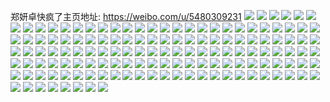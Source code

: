 郑妍卓快疯了主页地址: https://weibo.com/u/5480309231 
![](https://wx4.sinaimg.cn/mw2000/005YSOMnly1h9jpvsguwej31kw16oqo4.jpg) 
![](https://wx4.sinaimg.cn/mw2000/005YSOMnly1h9jpvtt6kfj31kw16oh66.jpg) 
![](https://wx4.sinaimg.cn/mw2000/005YSOMnly1h9heyjbx8fj30qo0t4gm7.jpg) 
![](https://wx4.sinaimg.cn/mw2000/005YSOMnly1h92euucqt8j30u00kmjv7.jpg) 
![](https://wx4.sinaimg.cn/mw2000/005YSOMnly1h92euzc5aaj32o03k01ky.jpg) 
![](https://wx4.sinaimg.cn/mw2000/005YSOMnly1h8stg1aehjj30u01uotkz.jpg) 
![](https://wx4.sinaimg.cn/mw2000/005YSOMnly1h8stg1xsbvj30u01hcdkm.jpg) 
![](https://wx4.sinaimg.cn/mw2000/005YSOMnly1h8s3gm7i3kj30k00lvta8.jpg) 
![](https://wx4.sinaimg.cn/mw2000/005YSOMnly1h8puwrm5ylj31o019019w.jpg) 
![](https://wx4.sinaimg.cn/mw2000/005YSOMnly1h8puwt6dcdj32io1w0qv5.jpg) 
![](https://wx4.sinaimg.cn/mw2000/005YSOMnly1h8puwtiekmj31900e6myt.jpg) 
![](https://wx4.sinaimg.cn/mw2000/005YSOMnly1h8puwtx8doj31o0190kae.jpg) 
![](https://wx4.sinaimg.cn/mw2000/005YSOMnly1h8puwuk4s5j31o0190wxe.jpg) 
![](https://wx4.sinaimg.cn/mw2000/005YSOMnly1h8puwxboqsj32t02e9u0y.jpg) 
![](https://wx4.sinaimg.cn/mw2000/005YSOMnly1h8e3em2mbgj30qo0raacg.jpg) 
![](https://wx4.sinaimg.cn/mw2000/005YSOMnly1h8e3enq7ioj30u01uoaqi.jpg) 
![](https://wx4.sinaimg.cn/mw2000/005YSOMnly1h7un7yly6lj33402c0e84.jpg) 
![](https://wx4.sinaimg.cn/mw2000/005YSOMnly1h7un82imbpj33402c0e84.jpg) 
![](https://wx4.sinaimg.cn/mw2000/005YSOMnly1h7un876k0rj32c0340u0y.jpg) 
![](https://wx4.sinaimg.cn/mw2000/005YSOMnly1h7un8amgi5j31o0190u0x.jpg) 
![](https://wx4.sinaimg.cn/mw2000/005YSOMnly1h77j59fhavj33k02o0x6t.jpg) 
![](https://wx4.sinaimg.cn/mw2000/005YSOMnly1h77j5z71u2j351c3s0tug.jpg) 
![](https://wx4.sinaimg.cn/mw2000/005YSOMnly1h77j6e066mj32o03k0x6q.jpg) 
![](https://wx4.sinaimg.cn/mw2000/005YSOMnly1h77j6ippgqj32o03k0457.jpg) 
![](https://wx4.sinaimg.cn/mw2000/005YSOMnly1h6tk7o7bdyj32dc35skjn.jpg) 
![](https://wx4.sinaimg.cn/mw2000/005YSOMnly1h6tk8csnp7j327r2v0kjm.jpg) 
![](https://wx4.sinaimg.cn/mw2000/005YSOMnly1h6tk8h25vqj316o1kwtbt.jpg) 
![](https://wx4.sinaimg.cn/mw2000/005YSOMnly1h6tk8lptikj316k1kwqd0.jpg) 
![](https://wx4.sinaimg.cn/mw2000/005YSOMnly1h6tk93lkwej32o03k0qv7.jpg) 
![](https://wx4.sinaimg.cn/mw2000/005YSOMnly1h6tk9u4fimj32bg35sx6t.jpg) 
![](https://wx4.sinaimg.cn/mw2000/005YSOMnly1h6ofwnnxv4j31z72mygru.jpg) 
![](https://wx4.sinaimg.cn/mw2000/005YSOMnly1h6ofwo1pjxj30qo0td0sz.jpg) 
![](https://wx4.sinaimg.cn/mw2000/005YSOMnly1h5qborwxyrj32o03k0kjn.jpg) 
![](https://wx4.sinaimg.cn/mw2000/005YSOMnly1h5pryhs7urj30qo0inwfg.jpg) 
![](https://wx4.sinaimg.cn/mw2000/005YSOMnly1h5llzfxxiaj31401hcqfs.jpg) 
![](https://wx4.sinaimg.cn/mw2000/005YSOMnly1h5elmm9thpj31401hc15u.jpg) 
![](https://wx4.sinaimg.cn/mw2000/005YSOMnly1h5ba92cmy9j30u014dgys.jpg) 
![](https://wx4.sinaimg.cn/mw2000/005YSOMnly1h5ba92t8kwj30u0143qhh.jpg) 
![](https://wx4.sinaimg.cn/mw2000/005YSOMnly1h5ba91qqx5j30u00kqjxd.jpg) 
![](https://wx4.sinaimg.cn/mw2000/005YSOMnly1h5ba920uj4j30u00kujwy.jpg) 
![](https://wx4.sinaimg.cn/mw2000/005YSOMnly1h5ba98cir6j30u0142gs4.jpg) 
![](https://wx4.sinaimg.cn/mw2000/005YSOMnly1h5baaeq7a1j30qn0zq43v.jpg) 
![](https://wx4.sinaimg.cn/mw2000/005YSOMnly1h535kx08n9j30u01hcgsv.jpg) 
![](https://wx4.sinaimg.cn/mw2000/005YSOMnly1h535kxb2abj30u01hctf8.jpg) 
![](https://wx4.sinaimg.cn/mw2000/005YSOMnly1h535t7ru4jj31k011ctfa.jpg) 
![](https://wx4.sinaimg.cn/mw2000/005YSOMnly1h4rn4mio3jj32o03k0e84.jpg) 
![](https://wx4.sinaimg.cn/mw2000/005YSOMnly1h4rn4mzl45j30k00lvdgo.jpg) 
![](https://wx4.sinaimg.cn/mw2000/005YSOMnly1h4rn4qu6bvj32o03k01l1.jpg) 
![](https://wx4.sinaimg.cn/mw2000/005YSOMnly1h4gzzkdvg9j30u01uonb3.jpg) 
![](https://wx4.sinaimg.cn/mw2000/005YSOMnly1h40uxyi0muj32952yob2a.jpg) 
![](https://wx4.sinaimg.cn/mw2000/005YSOMnly1h40uyjysybj31rg2ub1l2.jpg) 
![](https://wx4.sinaimg.cn/mw2000/005YSOMnly1h40uyubjizj31qt2kynpd.jpg) 
![](https://wx4.sinaimg.cn/mw2000/005YSOMnly1h40uxvctabj32dc35s1ky.jpg) 
![](https://wx4.sinaimg.cn/mw2000/005YSOMnly1h3uqyed5fyj33k02o0qvc.jpg) 
![](https://wx4.sinaimg.cn/mw2000/005YSOMnly1h3uqyslu9lj32tr3j7kjn.jpg) 
![](https://wx4.sinaimg.cn/mw2000/005YSOMnly1h3uqzcan4bj32tr3j71l0.jpg) 
![](https://wx4.sinaimg.cn/mw2000/005YSOMnly1h3uqymq0brj32p03k0b2a.jpg) 
![](https://wx4.sinaimg.cn/mw2000/005YSOMnly1h3uqz5xbptj32ds1sckjn.jpg) 
![](https://wx4.sinaimg.cn/mw2000/005YSOMnly1h3uqyzlugbj31r41r4nlp.jpg) 
![](https://wx4.sinaimg.cn/mw2000/005YSOMnly1h3uqyxlz1qj32o03k0kjm.jpg) 
![](https://wx4.sinaimg.cn/mw2000/005YSOMnly1h3uqz2qnjmj31y92ysnpd.jpg) 
![](https://wx4.sinaimg.cn/mw2000/005YSOMnly1h3uqyi6g1gj31u12te1ky.jpg) 
![](https://wx4.sinaimg.cn/mw2000/005YSOMnly1h395fbckbzj30u0140gqa.jpg) 
![](https://wx4.sinaimg.cn/mw2000/005YSOMnly1h395faqwrnj30u015q78i.jpg) 
![](https://wx4.sinaimg.cn/mw2000/005YSOMnly1h2jupwhdmuj33k02o0e83.jpg) 
![](https://wx4.sinaimg.cn/mw2000/005YSOMnly1h2juqdspv4j33k02o0qv6.jpg) 
![](https://wx4.sinaimg.cn/mw2000/005YSOMnly1h2juq21dz2j32o03k0hdv.jpg) 
![](https://wx4.sinaimg.cn/mw2000/005YSOMnly1h2juq4g33ej33k02o0npe.jpg) 
![](https://wx4.sinaimg.cn/mw2000/005YSOMnly1h2juqf8ex2j30m80et777.jpg) 
![](https://wx4.sinaimg.cn/mw2000/005YSOMnly1h2juqak7ylj335s35snpg.jpg) 
![](https://wx4.sinaimg.cn/mw2000/005YSOMnly1h2juqiv28gj32og3kw1kz.jpg) 
![](https://wx4.sinaimg.cn/mw2000/005YSOMnly1h2jupzf1zaj31l924jhdt.jpg) 
![](https://wx4.sinaimg.cn/mw2000/005YSOMnly1h2juqetibwj31rt2d3e81.jpg) 
![](https://wx4.sinaimg.cn/mw2000/005YSOMnly1h2cbpypjbcj30qo160adw.jpg) 
![](https://wx4.sinaimg.cn/mw2000/005YSOMnly1h2cbq11thuj33k02o0qv6.jpg) 
![](https://wx4.sinaimg.cn/mw2000/005YSOMnly1h1wm5orw83j313z1cnb2a.jpg) 
![](https://wx4.sinaimg.cn/mw2000/005YSOMnly1h1wm5tl93zj32og3kwkjm.jpg) 
![](https://wx4.sinaimg.cn/mw2000/005YSOMnly1h1wm5z80c7j32og3kwb2b.jpg) 
![](https://wx4.sinaimg.cn/mw2000/005YSOMnly1h1wm63wev3j321z2vnb2b.jpg) 
![](https://wx4.sinaimg.cn/mw2000/005YSOMnly1h1oqnz3fp6j30u00xegrk.jpg) 
![](https://wx4.sinaimg.cn/mw2000/005YSOMnly1h1cg34mdmvj323u35snpf.jpg) 
![](https://wx4.sinaimg.cn/mw2000/005YSOMnly1h1cg37r3klj323u35snpe.jpg) 
![](https://wx4.sinaimg.cn/mw2000/005YSOMnly1h1cg3arpjej323u35snpe.jpg) 
![](https://wx4.sinaimg.cn/mw2000/005YSOMnly1h1cg3e4upgj323u35s7wj.jpg) 
![](https://wx4.sinaimg.cn/mw2000/005YSOMnly1h102ewguhdj32k33ese86.jpg) 
![](https://wx4.sinaimg.cn/mw2000/005YSOMnly1h102eyrj1vj31501mme81.jpg) 
![](https://wx4.sinaimg.cn/mw2000/005YSOMnly1h102f1m3gsj31y034h7wk.jpg) 
![](https://wx4.sinaimg.cn/mw2000/005YSOMnly1h102f53o5oj32o03k0x6v.jpg) 
![](https://wx4.sinaimg.cn/mw2000/005YSOMnly1h0jnwxzm11j30hs0dc74h.jpg) 
![](https://wx4.sinaimg.cn/mw2000/005YSOMnly1h0bs2t3fl4j31wm2jqhdt.jpg) 
![](https://wx4.sinaimg.cn/mw2000/005YSOMnly1h0bs2uvmcmj31801rtb29.jpg) 
![](https://wx4.sinaimg.cn/mw2000/005YSOMnly1h0bs2xak2rj31vd2od7wi.jpg) 
![](https://wx4.sinaimg.cn/mw2000/005YSOMnly1h0bs30n120j31vu2rcb2b.jpg) 
![](https://wx4.sinaimg.cn/mw2000/005YSOMnly1gzx5sd4fr2j32o03k0kjm.jpg) 
![](https://wx4.sinaimg.cn/mw2000/005YSOMnly1gzx5sfliy3j324435su0z.jpg) 
![](https://wx4.sinaimg.cn/mw2000/005YSOMnly1gzx5smhq71j32d435s4r2.jpg) 
![](https://wx4.sinaimg.cn/mw2000/005YSOMnly1gzx5sq0pqij32d435sqv8.jpg) 
![](https://wx4.sinaimg.cn/mw2000/005YSOMnly1gzx5sr1tsaj32nd1pynpd.jpg) 
![](https://wx4.sinaimg.cn/mw2000/005YSOMnly1gzx5ssepeyj32o03k0x6q.jpg) 
![](https://wx4.sinaimg.cn/mw2000/005YSOMnly1gzgmgvcpqwj30u02xpx4d.jpg) 
![](https://wx4.sinaimg.cn/mw2000/005YSOMnly1gzgey3yb29j30i30o5tco.jpg) 
![](https://wx4.sinaimg.cn/mw2000/005YSOMnly1gzgey4brmrj30j10pegpx.jpg) 
![](https://wx4.sinaimg.cn/mw2000/005YSOMnly1gzgey4mrsfj30m20shn2z.jpg) 
![](https://wx4.sinaimg.cn/mw2000/005YSOMnly1gzgey59ry5j30la0sgwnm.jpg) 
![](https://wx4.sinaimg.cn/mw2000/005YSOMnly1gzgey7pvi9j31nf2cjhdt.jpg) 
![](https://wx4.sinaimg.cn/mw2000/005YSOMnly1gzgey9gjjvj31j421ou0x.jpg) 
![](https://wx4.sinaimg.cn/mw2000/005YSOMnly1gz59qkxyrtj32be35s7wi.jpg) 
![](https://wx4.sinaimg.cn/mw2000/005YSOMnly1gz59qswkhtj335s2gkqv7.jpg) 
![](https://wx4.sinaimg.cn/mw2000/005YSOMnly1gz59qy9cfyj32o03k0x6r.jpg) 
![](https://wx4.sinaimg.cn/mw2000/005YSOMnly1gz59sgwhpoj30u0140grp.jpg) 
![](https://wx4.sinaimg.cn/mw2000/005YSOMnly1gz59r6x61tj32o03k04qq.jpg) 
![](https://wx4.sinaimg.cn/mw2000/005YSOMnly1gz59r7kld2j30u00njtbd.jpg) 
![](https://wx4.sinaimg.cn/mw2000/005YSOMnly1gz59redxmcj32o03k0kjn.jpg) 
![](https://wx4.sinaimg.cn/mw2000/005YSOMnly1gz59rfpudqj31if179h5r.jpg) 
![](https://wx4.sinaimg.cn/mw2000/005YSOMnly1gz59rg2oubj30u00mm40y.jpg) 
![](https://wx4.sinaimg.cn/mw2000/005YSOMnly1gys0xdur0aj32it2o0e83.jpg) 
![](https://wx4.sinaimg.cn/mw2000/005YSOMnly1gyomrumtbej30qo0z9wi7.jpg) 
![](https://wx4.sinaimg.cn/mw2000/005YSOMnly1gyi5r8gs57j32dc35shdv.jpg) 
![](https://wx4.sinaimg.cn/mw2000/005YSOMnly1gyi5rcr6lkj32dc35sqv6.jpg) 
![](https://wx4.sinaimg.cn/mw2000/005YSOMnly1gyi5rdlnmwj30t40hq77p.jpg) 
![](https://wx4.sinaimg.cn/mw2000/005YSOMnly1gyi5rj6yklj32dc35s4qr.jpg) 
![](https://wx4.sinaimg.cn/mw2000/005YSOMnly1gyi5rpyi6nj335s2dcqv8.jpg) 
![](https://wx4.sinaimg.cn/mw2000/005YSOMnly1gyi5ruqh3uj32dc35su0y.jpg) 
![](https://wx4.sinaimg.cn/mw2000/005YSOMnly1gyi5ryio2gj32dc35s7wi.jpg) 
![](https://wx4.sinaimg.cn/mw2000/005YSOMnly1gycgtc6ihpj30u00zgn1y.jpg) 
![](https://wx4.sinaimg.cn/mw2000/005YSOMnly1gycgte7h5yj30u01uo18a.jpg) 
![](https://wx4.sinaimg.cn/mw2000/005YSOMnly1gy8dodp664j325k2vgqv6.jpg) 
![](https://wx4.sinaimg.cn/mw2000/005YSOMnly1gy8dolcw9hj31xu35sb2a.jpg) 
![](https://wx4.sinaimg.cn/mw2000/005YSOMnly1gy8dotj599j32dc35s4qq.jpg) 
![](https://wx4.sinaimg.cn/mw2000/005YSOMnly1gy8dovnrthj30u01uok94.jpg) 
![](https://wx4.sinaimg.cn/mw2000/005YSOMnly1gxlwiy4ccjj30u0140nam.jpg) 
![](https://wx4.sinaimg.cn/mw2000/005YSOMnly1gxlwiyzu65j30u01407e0.jpg) 
![](https://wx4.sinaimg.cn/mw2000/005YSOMnly1gxlwj0lsfyj31o0280kjl.jpg) 
![](https://wx4.sinaimg.cn/mw2000/005YSOMnly1gxlwj28lnfj31o0280u0x.jpg) 
![](https://wx4.sinaimg.cn/mw2000/005YSOMnly1gxlwjjrql7j30u01404ag.jpg) 
![](https://wx4.sinaimg.cn/mw2000/005YSOMnly1gxlwjh9barj33k02o0kjm.jpg) 
![](https://wx4.sinaimg.cn/mw2000/005YSOMnly1gxlwj6nx28j32dc35s4qq.jpg) 
![](https://wx4.sinaimg.cn/mw2000/005YSOMnly1gxlwjedzhxj335s35sx6q.jpg) 
![](https://wx4.sinaimg.cn/mw2000/005YSOMnly1gxlwjmt6iuj33k02o0hdv.jpg) 

